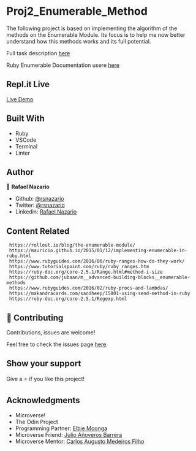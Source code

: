 # Proj2_Enumerable_Method

>
The following project is based on implementing the algorithm of the methods on the Enumerable Module. Its focus is to help me now better understand how this methods works and its full potential.

Full task description [here](https://www.theodinproject.com/courses/ruby-programming/lessons/advanced-building-blocks#assignment-2)

Ruby Enumerable Documentation usere [here](https://ruby-doc.org/core-2.6.5/Enumerable.html)

## Repl.it Live 

 [Live Demo](https://repl.it/@RafaelNazrio/EnumerableMethods)

## Built With

- Ruby
- VSCode
- Terminal
- Linter

## Author

👤 **Rafael Nazario**

- Github: [@rsnazario](https://github.com/rsnazario)
- Twitter: [@rsnazario](https://twitter.com/rsnazario)
- Linkedin: [Rafael Nazario](https://www.linkedin.com/in/rafael-nazario-692b8293/) 

## Content Related

     https://rollout.io/blog/the-enumerable-module/
     https://mauricio.github.io/2015/01/12/implementing-enumerable-in-ruby.html
     https://www.rubyguides.com/2016/06/ruby-ranges-how-do-they-work/
     https://www.tutorialspoint.com/ruby/ruby_ranges.htm
     https://ruby-doc.org/core-2.5.1/Range.html#method-i-size
     https://github.com/jubaan/m__advanced-building-blocks__enumerable-methods
     https://www.rubyguides.com/2016/02/ruby-procs-and-lambdas/
     https://makandracards.com/sandheep/15801-using-send-method-in-ruby
     https://ruby-doc.org/core-2.5.1/Regexp.html

## 🤝 Contributing

Contributions, issues are welcome!

Feel free to check the issues page [here](https://github.com/rsnazario/Proj2_Enumerable_Method/issues).

## Show your support

Give a ⭐️ if you like this project!

## Acknowledgments

- Microverse!
- The Odin Project
- Programming Partner: [Elbie Moonga](https://github.com/Elbie-em)
- Microverse Friend:   [Julio Añoveros Barrera](https://github.com/jubaan)
- Microverse Mentor:   [Carlos Augusto Medeiros Filho](https://github.com/camfilho)
